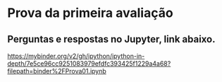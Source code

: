 # Prova da primeira avaliação

## Perguntas e respostas no Jupyter, link abaixo.

https://mybinder.org/v2/gh/ipython/ipython-in-depth/7e5ce96cc9251083979efdfc393425f1229a4a68?filepath=binder%2FProva01.ipynb
